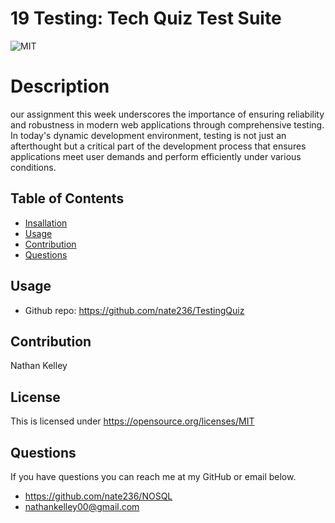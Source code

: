 # 19 Testing: Tech Quiz Test Suite


![MIT](https://img.shields.io/badge/License-MIT-yellow.svg)
# Description
our assignment this week underscores the importance of ensuring reliability and robustness in modern web applications through comprehensive testing. In today's dynamic development environment, testing is not just an afterthought but a critical part of the development process that ensures applications meet user demands and perform efficiently under various conditions.
## Table of Contents
- [Insallation](#installation)
- [Usage](#usage)
- [Contribution](#contribution)
- [Questions](#questions)
## Usage

- Github repo: <https://github.com/nate236/TestingQuiz>

## Contribution
Nathan Kelley

## License
This is licensed under <https://opensource.org/licenses/MIT>
## Questions
If you have questions you can reach me at my GitHub or email below.
- <https://github.com/nate236/NOSQL>
- nathankelley00@gmail.com
